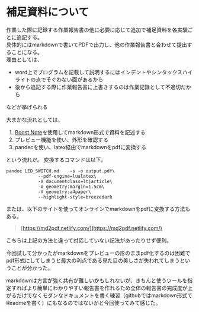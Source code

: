 # 補足資料について

作業した際に記録する作業報告書の他に必要に応じて追加で補足資料を各実験ごとに追記する。  
具体的にはmarkdownで書いてPDFで出力し、他の作業報告書と合わせて提出することになる。  
理由としては、 

-   word上でプログラムを記載して説明するにはインデントやシンタックスハイライトの点でそぐわない面があるから
-   後から追記する際に作業報告書に上書きするのは作業記録として不適切だから

などが挙げられる  

大まかな流れとしては、
1. [Boost Note](https://boostnote.io/)を使用してmarkdown形式で資料を記述する
2. プレビュー機能を使い、外形を確認する
3. pandecを使い、latex経由でmarkdownをpdfに変換する

という流れだ。
変換するコマンドは以下。

```terminal
pandoc LED_SWITCH.md	-s -o output.pdf\
			--pdf-engine=lualatex\
			-V documentclass=ltjarticle\
			-V geometry:margin=1.5cm\
			-V geometry:a4paper\
			--highlight-style=breezedark
```

または、以下のサイトを使ってオンラインでmarkdownをpdfに変換する方法もある。  
> [https://md2pdf.netlify.com/](https://md2pdf.netlify.com/)

こちらは上記の方法と違って対応していない記法があったりせず便利。  

今回試して分かったがmarkdownをプレビューの形のままpdf化するのは困難でpdf形式にしてしまうと最大の利点である見た目の美しさが失われてしまうということが分かった。
  
markdownは方言が強く共有が難しいかもしれないが、きちんと使うツールを指定すればより簡単にわかりやすい報告書を作れるため全体の報告書の完成度が上がるだけでなくモダンなドキュメントを書く練習（githubではmarkdown形式でReadmeを書く）にもなるのではないかと今回使ってみて感じた。

